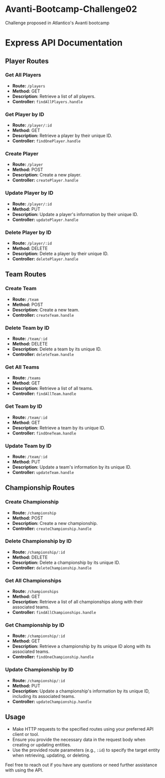 # Avanti-Bootcamp-Challenge02
Challenge proposed in Atlantico's Avanti bootcamp

# Express API Documentation

## Player Routes

### Get All Players

- **Route:** `/players`
- **Method:** GET
- **Description:** Retrieve a list of all players.
- **Controller:** `findAllPlayers.handle`

### Get Player by ID

- **Route:** `/player/:id`
- **Method:** GET
- **Description:** Retrieve a player by their unique ID.
- **Controller:** `findOnePlayer.handle`

### Create Player

- **Route:** `/player`
- **Method:** POST
- **Description:** Create a new player.
- **Controller:** `createPlayer.handle`

### Update Player by ID

- **Route:** `/player/:id`
- **Method:** PUT
- **Description:** Update a player's information by their unique ID.
- **Controller:** `updatePlayer.handle`

### Delete Player by ID

- **Route:** `/player/:id`
- **Method:** DELETE
- **Description:** Delete a player by their unique ID.
- **Controller:** `deletePlayer.handle`

## Team Routes

### Create Team

- **Route:** `/team`
- **Method:** POST
- **Description:** Create a new team.
- **Controller:** `createTeam.handle`

### Delete Team by ID

- **Route:** `/team/:id`
- **Method:** DELETE
- **Description:** Delete a team by its unique ID.
- **Controller:** `deleteTeam.handle`

### Get All Teams

- **Route:** `/teams`
- **Method:** GET
- **Description:** Retrieve a list of all teams.
- **Controller:** `findAllTeam.handle`

### Get Team by ID

- **Route:** `/team/:id`
- **Method:** GET
- **Description:** Retrieve a team by its unique ID.
- **Controller:** `findOneTeam.handle`

### Update Team by ID

- **Route:** `/team/:id`
- **Method:** PUT
- **Description:** Update a team's information by its unique ID.
- **Controller:** `updateTeam.handle`

## Championship Routes

### Create Championship

- **Route:** `/championship`
- **Method:** POST
- **Description:** Create a new championship.
- **Controller:** `createChampionship.handle`

### Delete Championship by ID

- **Route:** `/championship/:id`
- **Method:** DELETE
- **Description:** Delete a championship by its unique ID.
- **Controller:** `deleteChampionship.handle`

### Get All Championships

- **Route:** `/championships`
- **Method:** GET
- **Description:** Retrieve a list of all championships along with their associated teams.
- **Controller:** `findAllChampionships.handle`

### Get Championship by ID

- **Route:** `/championship/:id`
- **Method:** GET
- **Description:** Retrieve a championship by its unique ID along with its associated teams.
- **Controller:** `findOneChampionship.handle`

### Update Championship by ID

- **Route:** `/championship/:id`
- **Method:** PUT
- **Description:** Update a championship's information by its unique ID, including its associated teams.
- **Controller:** `updateChampionship.handle`

## Usage

- Make HTTP requests to the specified routes using your preferred API client or tool.
- Ensure you provide the necessary data in the request body when creating or updating entities.
- Use the provided route parameters (e.g., `:id`) to specify the target entity when retrieving, updating, or deleting.

Feel free to reach out if you have any questions or need further assistance with using the API.
